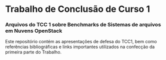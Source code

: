 # Trabalho de Conclusão de Curso 1

### Arquivos do TCC 1 sobre Benchmarks de Sistemas de arquivos em Nuvens OpenStack

Este repositório contém as apresentações de defesa do TCC1, bem como referências bibliográficas e links importantes utilizados na confecção da primeira parte do  Trabalho.
